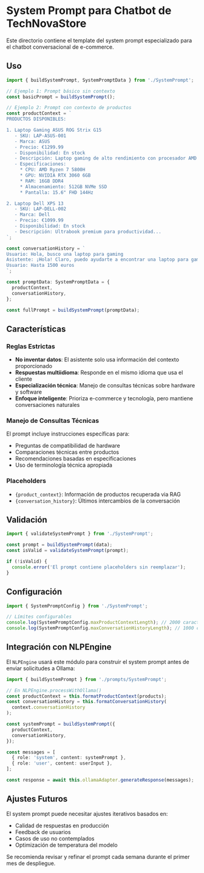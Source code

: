 # System Prompt para Chatbot de TechNovaStore

Este directorio contiene el template del system prompt especializado para el chatbot conversacional de e-commerce.

## Uso

```typescript
import { buildSystemPrompt, SystemPromptData } from './SystemPrompt';

// Ejemplo 1: Prompt básico sin contexto
const basicPrompt = buildSystemPrompt();

// Ejemplo 2: Prompt con contexto de productos
const productContext = `
PRODUCTOS DISPONIBLES:

1. Laptop Gaming ASUS ROG Strix G15
   - SKU: LAP-ASUS-001
   - Marca: ASUS
   - Precio: €1299.99
   - Disponibilidad: En stock
   - Descripción: Laptop gaming de alto rendimiento con procesador AMD Ryzen 7...
   - Especificaciones:
     * CPU: AMD Ryzen 7 5800H
     * GPU: NVIDIA RTX 3060 6GB
     * RAM: 16GB DDR4
     * Almacenamiento: 512GB NVMe SSD
     * Pantalla: 15.6" FHD 144Hz

2. Laptop Dell XPS 13
   - SKU: LAP-DELL-002
   - Marca: Dell
   - Precio: €1099.99
   - Disponibilidad: En stock
   - Descripción: Ultrabook premium para productividad...
`;

const conversationHistory = `
Usuario: Hola, busco una laptop para gaming
Asistente: ¡Hola! Claro, puedo ayudarte a encontrar una laptop para gaming. ¿Tienes algún presupuesto en mente?
Usuario: Hasta 1500 euros
`;

const promptData: SystemPromptData = {
  productContext,
  conversationHistory,
};

const fullPrompt = buildSystemPrompt(promptData);
```

## Características

### Reglas Estrictas

- **No inventar datos**: El asistente solo usa información del contexto proporcionado
- **Respuestas multiidioma**: Responde en el mismo idioma que usa el cliente
- **Especialización técnica**: Manejo de consultas técnicas sobre hardware y software
- **Enfoque inteligente**: Prioriza e-commerce y tecnología, pero mantiene conversaciones naturales

### Manejo de Consultas Técnicas

El prompt incluye instrucciones específicas para:

- Preguntas de compatibilidad de hardware
- Comparaciones técnicas entre productos
- Recomendaciones basadas en especificaciones
- Uso de terminología técnica apropiada

### Placeholders

- `{product_context}`: Información de productos recuperada via RAG
- `{conversation_history}`: Últimos intercambios de la conversación

## Validación

```typescript
import { validateSystemPrompt } from './SystemPrompt';

const prompt = buildSystemPrompt(data);
const isValid = validateSystemPrompt(prompt);

if (!isValid) {
  console.error('El prompt contiene placeholders sin reemplazar');
}
```

## Configuración

```typescript
import { SystemPromptConfig } from './SystemPrompt';

// Límites configurables
console.log(SystemPromptConfig.maxProductContextLength); // 2000 caracteres
console.log(SystemPromptConfig.maxConversationHistoryLength); // 1000 caracteres
```

## Integración con NLPEngine

El `NLPEngine` usará este módulo para construir el system prompt antes de enviar solicitudes a Ollama:

```typescript
import { buildSystemPrompt } from './prompts/SystemPrompt';

// En NLPEngine.processWithOllama()
const productContext = this.formatProductContext(products);
const conversationHistory = this.formatConversationHistory(
  context.conversationHistory
);

const systemPrompt = buildSystemPrompt({
  productContext,
  conversationHistory,
});

const messages = [
  { role: 'system', content: systemPrompt },
  { role: 'user', content: userInput },
];

const response = await this.ollamaAdapter.generateResponse(messages);
```

## Ajustes Futuros

El system prompt puede necesitar ajustes iterativos basados en:

- Calidad de respuestas en producción
- Feedback de usuarios
- Casos de uso no contemplados
- Optimización de temperatura del modelo

Se recomienda revisar y refinar el prompt cada semana durante el primer mes de despliegue.

